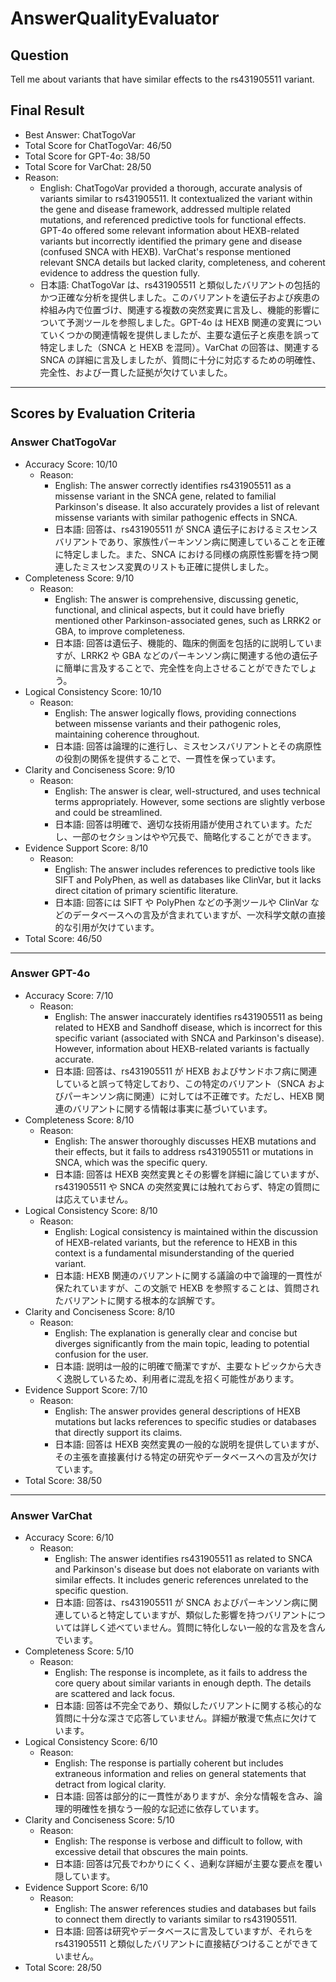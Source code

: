 # AnswerQualityEvaluator

## Question

Tell me about variants that have similar effects to the rs431905511 variant.

## Final Result

- Best Answer: ChatTogoVar
- Total Score for ChatTogoVar: 46/50
- Total Score for GPT-4o: 38/50
- Total Score for VarChat: 28/50
- Reason:
  - English: ChatTogoVar provided a thorough, accurate analysis of variants similar to rs431905511. It contextualized the variant within the gene and disease framework, addressed multiple related mutations, and referenced predictive tools for functional effects. GPT-4o offered some relevant information about HEXB-related variants but incorrectly identified the primary gene and disease (confused SNCA with HEXB). VarChat's response mentioned relevant SNCA details but lacked clarity, completeness, and coherent evidence to address the question fully.
  - 日本語: ChatTogoVar は、rs431905511 と類似したバリアントの包括的かつ正確な分析を提供しました。このバリアントを遺伝子および疾患の枠組み内で位置づけ、関連する複数の突然変異に言及し、機能的影響について予測ツールを参照しました。GPT-4o は HEXB 関連の変異についていくつかの関連情報を提供しましたが、主要な遺伝子と疾患を誤って特定しました（SNCA と HEXB を混同）。VarChat の回答は、関連する SNCA の詳細に言及しましたが、質問に十分に対応するための明確性、完全性、および一貫した証拠が欠けていました。

---

## Scores by Evaluation Criteria

### Answer ChatTogoVar
- Accuracy Score: 10/10
  - Reason: 
    - English: The answer correctly identifies rs431905511 as a missense variant in the SNCA gene, related to familial Parkinson's disease. It also accurately provides a list of relevant missense variants with similar pathogenic effects in SNCA.
    - 日本語: 回答は、rs431905511 が SNCA 遺伝子におけるミスセンスバリアントであり、家族性パーキンソン病に関連していることを正確に特定しました。また、SNCA における同様の病原性影響を持つ関連したミスセンス変異のリストも正確に提供しました。
- Completeness Score: 9/10
  - Reason: 
    - English: The answer is comprehensive, discussing genetic, functional, and clinical aspects, but it could have briefly mentioned other Parkinson-associated genes, such as LRRK2 or GBA, to improve completeness.
    - 日本語: 回答は遺伝子、機能的、臨床的側面を包括的に説明していますが、LRRK2 や GBA などのパーキンソン病に関連する他の遺伝子に簡単に言及することで、完全性を向上させることができたでしょう。
- Logical Consistency Score: 10/10
  - Reason: 
    - English: The answer logically flows, providing connections between missense variants and their pathogenic roles, maintaining coherence throughout.
    - 日本語: 回答は論理的に進行し、ミスセンスバリアントとその病原性の役割の関係を提供することで、一貫性を保っています。
- Clarity and Conciseness Score: 9/10
  - Reason:
    - English: The answer is clear, well-structured, and uses technical terms appropriately. However, some sections are slightly verbose and could be streamlined.
    - 日本語: 回答は明確で、適切な技術用語が使用されています。ただし、一部のセクションはやや冗長で、簡略化することができます。
- Evidence Support Score: 8/10
  - Reason: 
    - English: The answer includes references to predictive tools like SIFT and PolyPhen, as well as databases like ClinVar, but it lacks direct citation of primary scientific literature.
    - 日本語: 回答には SIFT や PolyPhen などの予測ツールや ClinVar などのデータベースへの言及が含まれていますが、一次科学文献の直接的な引用が欠けています。
- Total Score: 46/50

---

### Answer GPT-4o
- Accuracy Score: 7/10
  - Reason: 
    - English: The answer inaccurately identifies rs431905511 as being related to HEXB and Sandhoff disease, which is incorrect for this specific variant (associated with SNCA and Parkinson's disease). However, information about HEXB-related variants is factually accurate.
    - 日本語: 回答は、rs431905511 が HEXB およびサンドホフ病に関連していると誤って特定しており、この特定のバリアント（SNCA およびパーキンソン病に関連）に対しては不正確です。ただし、HEXB 関連のバリアントに関する情報は事実に基づいています。
- Completeness Score: 8/10
  - Reason: 
    - English: The answer thoroughly discusses HEXB mutations and their effects, but it fails to address rs431905511 or mutations in SNCA, which was the specific query.
    - 日本語: 回答は HEXB 突然変異とその影響を詳細に論じていますが、rs431905511 や SNCA の突然変異には触れておらず、特定の質問には応えていません。
- Logical Consistency Score: 8/10
  - Reason: 
    - English: Logical consistency is maintained within the discussion of HEXB-related variants, but the reference to HEXB in this context is a fundamental misunderstanding of the queried variant.
    - 日本語: HEXB 関連のバリアントに関する議論の中で論理的一貫性が保たれていますが、この文脈で HEXB を参照することは、質問されたバリアントに関する根本的な誤解です。
- Clarity and Conciseness Score: 8/10
  - Reason:
    - English: The explanation is generally clear and concise but diverges significantly from the main topic, leading to potential confusion for the user.
    - 日本語: 説明は一般的に明確で簡潔ですが、主要なトピックから大きく逸脱しているため、利用者に混乱を招く可能性があります。
- Evidence Support Score: 7/10
  - Reason: 
    - English: The answer provides general descriptions of HEXB mutations but lacks references to specific studies or databases that directly support its claims.
    - 日本語: 回答は HEXB 突然変異の一般的な説明を提供していますが、その主張を直接裏付ける特定の研究やデータベースへの言及が欠けています。
- Total Score: 38/50

---

### Answer VarChat
- Accuracy Score: 6/10
  - Reason: 
    - English: The answer identifies rs431905511 as related to SNCA and Parkinson's disease but does not elaborate on variants with similar effects. It includes generic references unrelated to the specific question.
    - 日本語: 回答は、rs431905511 が SNCA およびパーキンソン病に関連していると特定していますが、類似した影響を持つバリアントについては詳しく述べていません。質問に特化しない一般的な言及を含んでいます。
- Completeness Score: 5/10
  - Reason: 
    - English: The response is incomplete, as it fails to address the core query about similar variants in enough depth. The details are scattered and lack focus.
    - 日本語: 回答は不完全であり、類似したバリアントに関する核心的な質問に十分な深さで応答していません。詳細が散漫で焦点に欠けています。
- Logical Consistency Score: 6/10
  - Reason: 
    - English: The response is partially coherent but includes extraneous information and relies on general statements that detract from logical clarity.
    - 日本語: 回答は部分的に一貫性がありますが、余分な情報を含み、論理的明確性を損なう一般的な記述に依存しています。
- Clarity and Conciseness Score: 5/10
  - Reason:
    - English: The response is verbose and difficult to follow, with excessive detail that obscures the main points.
    - 日本語: 回答は冗長でわかりにくく、過剰な詳細が主要な要点を覆い隠しています。
- Evidence Support Score: 6/10
  - Reason: 
    - English: The answer references studies and databases but fails to connect them directly to variants similar to rs431905511.
    - 日本語: 回答は研究やデータベースに言及していますが、それらを rs431905511 と類似したバリアントに直接結びつけることができていません。
- Total Score: 28/50
